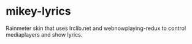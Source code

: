 # mikey-lyrics
Rainmeter skin that uses lrclib.net and webnowplaying-redux to control mediaplayers and show lyrics.
